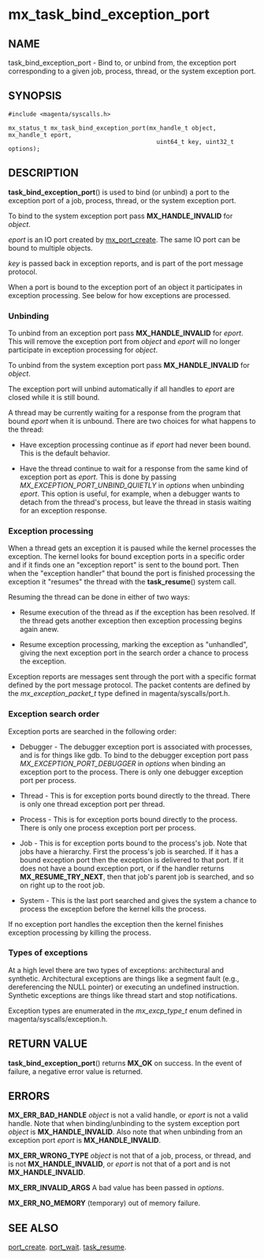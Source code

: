 # mx_task_bind_exception_port

## NAME

task_bind_exception_port - Bind to, or unbind from, the exception port
corresponding to a given job, process, thread, or the system exception port.

## SYNOPSIS

```
#include <magenta/syscalls.h>

mx_status_t mx_task_bind_exception_port(mx_handle_t object, mx_handle_t eport,
                                          uint64_t key, uint32_t options);
```

## DESCRIPTION

**task_bind_exception_port**() is used to bind (or unbind) a port to
the exception port of a job, process, thread, or the system exception port.

To bind to the system exception port pass **MX_HANDLE_INVALID** for *object*.

*eport* is an IO port created by [mx_port_create](port_create.md). The same
IO port can be bound to multiple objects.

*key* is passed back in exception reports, and is part of the port
message protocol.

When a port is bound to the exception port of an object it participates
in exception processing. See below for how exceptions are processed.

### Unbinding

To unbind from an exception port pass **MX_HANDLE_INVALID** for *eport*.
This will remove the exception port from *object* and *eport* will no
longer participate in exception processing for *object*.

To unbind from the system exception port pass **MX_HANDLE_INVALID** for
*object*.

The exception port will unbind automatically if all handles to *eport*
are closed while it is still bound.

A thread may be currently waiting for a response from the program that
bound *eport* when it is unbound. There are two choices for what happens
to the thread:

- Have exception processing continue as if *eport* had never been bound.
This is the default behavior.

- Have the thread continue to wait for a response from the same kind
of exception port as *eport*. This is done by passing
*MX_EXCEPTION_PORT_UNBIND_QUIETLY* in *options* when unbinding *eport*.
This option is useful, for example, when a debugger wants to detach from the
thread's process, but leave the thread in stasis waiting for an exception
response.

### Exception processing

When a thread gets an exception it is paused while the kernel processes
the exception. The kernel looks for bound exception ports in a specific order
and if it finds one an "exception report" is sent to the bound port.
Then when the "exception handler" that bound the port is finished processing
the exception it "resumes" the thread with the **task_resume**() system call.

Resuming the thread can be done in either of two ways:

- Resume execution of the thread as if the exception has been resolved.
If the thread gets another exception then exception processing begins
again anew.

- Resume exception processing, marking the exception as "unhandled", giving
the next exception port in the search order a chance to process the exception.

Exception reports are messages sent through the port with a specific format
defined by the port message protocol. The packet contents are defined by
the *mx_exception_packet_t* type defined in magenta/syscalls/port.h.

### Exception search order

Exception ports are searched in the following order:

- Debugger - The debugger exception port is associated with processes, and
is for things like gdb. To bind to the debugger exception port
pass *MX_EXCEPTION_PORT_DEBUGGER* in *options* when binding an
exception port to the process.
There is only one debugger exception port per process.

- Thread - This is for exception ports bound directly to the thread.
There is only one thread exception port per thread.

- Process - This is for exception ports bound directly to the process.
There is only one process exception port per process.

- Job - This is for exception ports bound to the process's job. Note that jobs
have a hierarchy. First the process's job is searched. If it has a bound
exception port then the exception is delivered to that port. If it does not
have a bound exception port, or if the handler returns **MX_RESUME_TRY_NEXT**,
then that job's parent job is searched, and so on right up to the root job.

- System - This is the last port searched and gives the system a chance to
process the exception before the kernel kills the process.

If no exception port handles the exception then the kernel finishes
exception processing by killing the process.

### Types of exceptions

At a high level there are two types of exceptions: architectural and synthetic.
Architectural exceptions are things like a segment fault (e.g., dereferencing
the NULL pointer) or executing an undefined instruction. Synthetic exceptions
are things like thread start and stop notifications.

Exception types are enumerated in the *mx_excp_type_t* enum defined
in magenta/syscalls/exception.h.

## RETURN VALUE

**task_bind_exception_port**() returns **MX_OK** on success.
In the event of failure, a negative error value is returned.

## ERRORS

**MX_ERR_BAD_HANDLE** *object* is not a valid handle,
or *eport* is not a valid handle. Note that when binding/unbinding
to the system exception port *object* is **MX_HANDLE_INVALID**.
Also note that when unbinding from an exception port *eport* is
**MX_HANDLE_INVALID**.

**MX_ERR_WRONG_TYPE**  *object* is not that of a job, process, or thread,
and is not **MX_HANDLE_INVALID**,
or *eport* is not that of a port and is not **MX_HANDLE_INVALID**.

**MX_ERR_INVALID_ARGS** A bad value has been passed in *options*.

**MX_ERR_NO_MEMORY**  (temporary) out of memory failure.

## SEE ALSO

[port_create](port_create.md).
[port_wait](port_wait.md).
[task_resume](task_resume.md).
